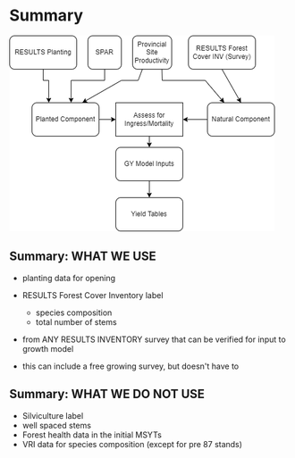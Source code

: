 # Summary

![](images/process.PNG)

## Summary: WHAT WE USE

- planting data for opening
- RESULTS Forest Cover Inventory label 
  - species composition
  - total number of stems


- from ANY RESULTS INVENTORY survey that can be verified for input to growth model

- this can include a free growing survey, but doesn't have to




## Summary: WHAT WE DO NOT USE

- Silviculture label
- well spaced stems
- Forest health data in the initial MSYTs
- VRI data for species composition (except for pre 87 stands)


